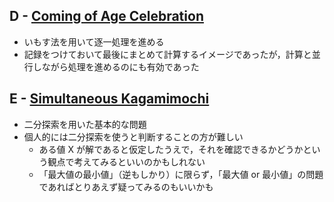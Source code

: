 ## D - [Coming of Age Celebration](https://atcoder.jp/contests/abc388/tasks/abc388_d)

- いもす法を用いて逐一処理を進める
- 記録をつけておいて最後にまとめて計算するイメージであったが，計算と並行しながら処理を進めるのにも有効であった


## E - [Simultaneous Kagamimochi](https://atcoder.jp/contests/abc388/tasks/abc388_e)

- 二分探索を用いた基本的な問題
- 個人的には二分探索を使うと判断することの方が難しい
    - ある値 X が解であると仮定したうえで，それを確認できるかどうかという観点で考えてみるといいのかもしれない
    - 「最大値の最小値」（逆もしかり）に限らず，「最大値 or 最小値」の問題であればとりあえず疑ってみるのもいいかも